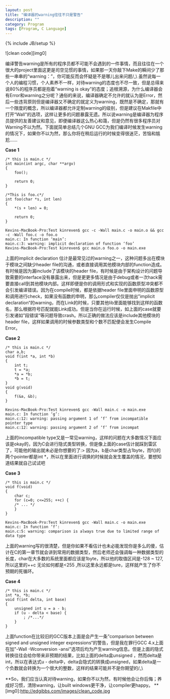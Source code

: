 ```yaml
---
layout: post
title: "编译器的warning往往不只是警告"
description: ""
category: Program
tags: [Program, C Language]
---
```

{% include JB/setup %}

![clean code][img0]

编译警告warning是所有的程序员都不可能不会遇到的一件事情，而且往往在一个很大的project里面这更是司空见惯的事情，如果那一天你敲下Make的瞬间少了那些一串串的“warning：”，你可能反而会怀疑是不是哪儿出来问题/_\  虽然说每一个人的编程习惯，个人素养不一样，对待warning的态度也不尽一致，但是总得来说80%的程序员都是抱着“warning is okay”的态度；追根溯源，为什么编译器会有Error和warning之分呢？通俗的来说，编译器确定不允许的就认为是Error，然后一些违背原则但是编译器又不确定的就定义为warning，既然是不确定，那就有一个限度的概念，所以编译器都允许定制warning的级别，但是建议在Makfile中打开“Wall"的选项，这样让更多的问题暴露无遗。所以说warning是编译器为程序员提供的友善建议和意见，即便编译器这么热心和蔼，但是仍然有很多程序员对Warning不以为然。下面就简单总结几个GNU GCC为我们编译时候发生warning的情况下，如果你不以为然，那么你将在稍后运行的时候变得很迷茫，苦恼和尴尬……

__Case 1__

	/* this is main.c */
	int main(int argc, char **argv)
	{
	    foo();
	 
	    return 0;
	}
	 
	/*This is foo.c*/
	int foo(char *s, int len)
	{
	    *(s + len) = 0;
	 
	    return 0;
	} 
	
	Kevins-MacBook-Pro:Test kinreven$ gcc -c -Wall main.c -o main.o && gcc -c -Wall foo.c -o foo.o
	main.c: In function ‘main’:
	main.c:3: warning: implicit declaration of function ‘foo’
	Kevins-MacBook-Pro:Test kinreven$ gcc main.o foo.o -o main.exe

上面的implicit declaration 估计是最常见过的warning之一，这种问题多出在模块于模块之间缺少header file的沟通，或者直接调用其他模块内部的function造成。有时候是因为漏include了该模块的header file，有时候是由于架构设计的问题导致需要的interface没有暴露出来，但是更更多情况是由于debug或者一次hack需要直接call到其他模块内部。这样即便是你的调用形式和实现的函数原型冲突都不会引发编译错误。因为在compile时候，都是依据header file里面申明的函数原型和调用进行check，如果没有函数的申明，那么compiler仅仅是抛出”implicit declaration“的warning，而在Link的时候，只要其他lib里面能够找到这样的函数名，那么根据符号匹配就能Link成功。但是当你在运行时候，如上面的case就要引发诸如”段错误“等问题导致crash。所以正确的做法应该是include其他模块的header file，这样如果调用的时候参数类型和个数不匹配便会发生Compile Error。

__Case 2__

	/* this is main.c */
	char a,b;
	void f(int *a, int *b)
	{
	    int t;
	    t = *a;
	    *a = *b;
	    *b = t;
	}
	void g(void)
	{
	    f(&a, &b);
	}
	
	Kevins-MacBook-Pro:Test kinreven$ gcc -Wall main.c -o main.exe
	main.c: In function ‘g’:
	main.c:12: warning: passing argument 1 of ‘f’ from incompatible pointer type
	main.c:12: warning: passing argument 2 of ‘f’ from incompat
	
上面的incompatible type又是一常见warning，这样的问题在大多数情况下面应该是okay的，因为C会进行隐式类型转换，但是像上面的case估计就踩到雷区了，可能他的输出就未必是你想要的了:> 因为a，b是char类型占1byte，而f()的两个pointer都是int *，所以在里面进行调换的时候就会发生覆盖的情况，要想知道结果就自己试试吧

__Case 3__

	/* this is main.c */
	void f(void)
	{
	    char c;
	    for (c=0; c<=255; ++c) {
	    /* ... */
	    }
	}

	Kevins-MacBook-Pro:Test kinreven$ gcc -Wall main.c -o main.exe
	main.c: In function ‘f’:
	main.c:5: warning: comparison is always true due to limited range of data type
	
上面的warning写的很清楚，但是你如果不看估计也未必能发现你是多么的傻，估计在C的第一章节就会讲到常用的数据类型，然后老师还会强调每一种数据类型的长度，char在大多数的系统里面都应该是1byte，所以他的取值区间是-128 ~ 127,所以这里的++c 无论如何都是<255 ,所以这里永远都是ture，这样就产生了你不预期的死循环。

__Case 4__

	/* this is main.c */
	int *a, *b;
	void f(int delta, int base)
	{
	    unsigned int u = a - b;
	    if (u - delta < base) {
	        ; /*...*/
	    }
	}

上面function在比较旧的GCC版本上面是会产生一条”comparison between signed and unsigned integer expressions“的警告，但是我在罪行GCC 4.x上面在加"-Wall -Wconversion -ansi"选项后均为产生warning信息。但是上面的隐式转换往往会给你带来非预期的结果，比如上面的delta盒unsigned ，然而delta是int，所以在表达式u - delta中，delta会隐式的转换成unsigned，如果delta是一个负数就会转换为一个很大的整数，这样的结果可能并不是你期望的/_\

**So，我们应当认真对待warning，如果你不以为然，有时候他会让你后悔；养成好习惯，清除warning，让built windows更干净，让compiler更happy。
**
[img0]:http://edgibbs.com/images/clean_code.jpg